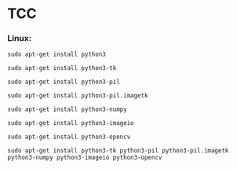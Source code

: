 # TCC


### Linux:
  `sudo apt-get install python3`
  
  `sudo apt-get install python3-tk`
  
  `sudo apt-get install python3-pil`
  
  `sudo apt-get install python3-pil.imagetk`
  
  `sudo apt-get install python3-numpy`  
  
  `sudo apt-get install python3-imageio`
  
  `sudo apt-get install python3-opencv`
  
  
  `sudo apt-get install python3-tk python3-pil python3-pil.imagetk python3-numpy python3-imageio python3-opencv`
